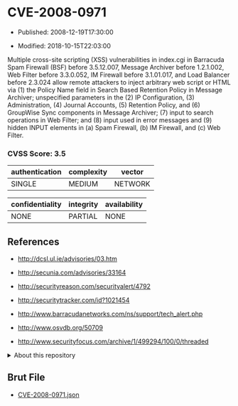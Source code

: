 # CVE-2008-0971

- Published: 2008-12-19T17:30:00

- Modified: 2018-10-15T22:03:00

Multiple cross-site scripting (XSS) vulnerabilities in index.cgi in Barracuda Spam Firewall (BSF) before 3.5.12.007, Message Archiver before 1.2.1.002, Web Filter before 3.3.0.052, IM Firewall before 3.1.01.017, and Load Balancer before 2.3.024 allow remote attackers to inject arbitrary web script or HTML via (1) the Policy Name field in Search Based Retention Policy in Message Archiver; unspecified parameters in the (2) IP Configuration, (3) Administration, (4) Journal Accounts, (5) Retention Policy, and (6) GroupWise Sync components in Message Archiver; (7) input to search operations in Web Filter; and (8) input used in error messages and (9) hidden INPUT elements in (a) Spam Firewall, (b) IM Firewall, and (c) Web Filter.

### CVSS Score: **3.5**

| authentication | complexity | vector |
| --- | --- | --- |
| SINGLE | MEDIUM | NETWORK |

| confidentiality | integrity | availability |
| --- | --- | --- |
| NONE | PARTIAL | NONE |

## References

* http://dcsl.ul.ie/advisories/03.htm

* http://secunia.com/advisories/33164

* http://securityreason.com/securityalert/4792

* http://securitytracker.com/id?1021454

* http://www.barracudanetworks.com/ns/support/tech_alert.php

* http://www.osvdb.org/50709

* http://www.securityfocus.com/archive/1/499294/100/0/threaded

<details>
<summary>About this repository</summary> 

  This repository is part of the project [Live Hack CVE](https://github.com/Live-Hack-CVE). Main website can be found [www.live-hack.org](https://www.live-hack.org) 
  
  Made by [Sn0wAlice](https://github.com/Sn0wAlice) for the people that care about security and need to have a feed of the latest CVEs. Hope you enjoy it, don't forget to star the repo and follow me on [Twitter](https://twitter.com/Sn0wAlice) and [Github](https://github.com/Sn0wAlice). And that is my [personnal website](https://www.alice-snow.me/)

  - [Home Page](https://github.com/Live-Hack-CVE)
  - [Framework](https://github.com/Live-Hack-CVE/cve-framework)
  - [CVE database](https://github.com/Live-Hack-CVE/full_database)
  - [Changelog](https://github.com/Live-Hack-CVE/Changelog)
</details>

## Brut File

* [CVE-2008-0971.json](https://raw.githubusercontent.com/Live-Hack-CVE/full_database/main/cves/2008/CVE-2008-0971.json)

